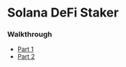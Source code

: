 # Solana DeFi Staker

### Walkthrough
- [Part 1](https://blog.matanwrites.com/solana-staking-program)
- [Part 2](https://blog.matanwrites.com/solana-staking-program-part2)

